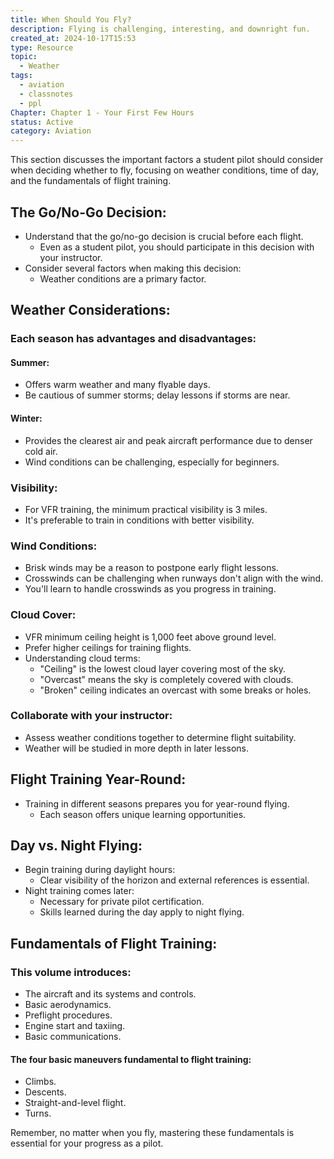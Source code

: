 ```yaml
---
title: When Should You Fly?
description: Flying is challenging, interesting, and downright fun.
created_at: 2024-10-17T15:53
type: Resource
topic:
  - Weather
tags:
  - aviation
  - classnotes
  - ppl
Chapter: Chapter 1 - Your First Few Hours
status: Active
category: Aviation
---
```

This section discusses the important factors a student pilot should consider when deciding whether to fly, focusing on weather conditions, time of day, and the fundamentals of flight training.

## The Go/No-Go Decision:
- Understand that the go/no-go decision is crucial before each flight.
    - Even as a student pilot, you should participate in this decision with your instructor.
- Consider several factors when making this decision:
    - Weather conditions are a primary factor.

## Weather Considerations:

### Each season has advantages and disadvantages:
#### Summer:
- Offers warm weather and many flyable days.
- Be cautious of summer storms; delay lessons if storms are near.
#### Winter:
- Provides the clearest air and peak aircraft performance due to denser cold air.
- Wind conditions can be challenging, especially for beginners.
### Visibility:
- For VFR training, the minimum practical visibility is 3 miles.
- It's preferable to train in conditions with better visibility.
### Wind Conditions:
- Brisk winds may be a reason to postpone early flight lessons.
- Crosswinds can be challenging when runways don't align with the wind.
- You'll learn to handle crosswinds as you progress in training.
### Cloud Cover:
- VFR minimum ceiling height is 1,000 feet above ground level.
- Prefer higher ceilings for training flights.
- Understanding cloud terms:
	- "Ceiling" is the lowest cloud layer covering most of the sky.
	- "Overcast" means the sky is completely covered with clouds.
	- "Broken" ceiling indicates an overcast with some breaks or holes.
### Collaborate with your instructor:
- Assess weather conditions together to determine flight suitability.
- Weather will be studied in more depth in later lessons.

## Flight Training Year-Round:
- Training in different seasons prepares you for year-round flying.
    - Each season offers unique learning opportunities.

## Day vs. Night Flying:
- Begin training during daylight hours:
    - Clear visibility of the horizon and external references is essential.
- Night training comes later:
    - Necessary for private pilot certification.
    - Skills learned during the day apply to night flying.

## Fundamentals of Flight Training:
### This volume introduces:
- The aircraft and its systems and controls.
- Basic aerodynamics.
- Preflight procedures.
- Engine start and taxiing.
- Basic communications.
#### The four basic maneuvers fundamental to flight training:
- Climbs.
- Descents.
- Straight-and-level flight.
- Turns.

Remember, no matter when you fly, mastering these fundamentals is essential for your progress as a pilot.